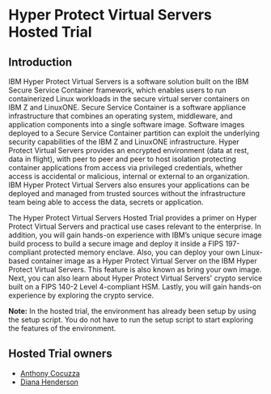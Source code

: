# Hyper Protect Virtual Servers Hosted Trial

## Introduction
IBM Hyper Protect Virtual Servers is a software solution built on the IBM Secure Service Container framework, which enables users to run containerized Linux workloads in the secure virtual server containers on IBM Z and LinuxONE. Secure Service Container is a software appliance infrastructure that combines an operating system, middleware, and application components into a single software image. Software images deployed to a Secure Service Container partition can exploit the underlying security capabilities of the IBM Z and LinuxONE infrastructure. Hyper Protect Virtual Servers provides an encrypted environment (data at rest, data in flight), with peer to peer and peer to host isolation protecting container applications from access via privileged credentials, whether access is accidental or malicious, internal or external to an organization. IBM Hyper Protect Virtual Servers also ensures your applications can be deployed and managed from trusted sources without the infrastructure team being able to access the data, secrets or application.

The Hyper Protect Virtual Servers Hosted Trial provides a primer on Hyper Protect Virtual Servers and practical use cases relevant to the enterprise. In addition, you will gain hands-on experience with IBM’s unique secure image build process to build a secure image and deploy it inside a FIPS 197-compliant protected memory enclave. Also, you can deploy your own Linux-based container image as a Hyper Protect Virtual Server on the IBM Hyper Protect Virtual Servers. This feature is also known as bring your own image. Next, you can also learn about Hyper Protect Virtual Servers' crypto service built on a FIPS 140-2 Level 4-compliant HSM. Lastly, you will gain hands-on experience by exploring the crypto service.

**Note:** In the hosted trial, the environment has already been setup by using the setup script. You do not have to run the setup script to start exploring the features of the environment. 


## Hosted Trial owners
* [Anthony Cocuzza](mailto:amcocuzz@us.ibm.com)
* [Diana Henderson](mailto:dmhender@us.ibm.com)
